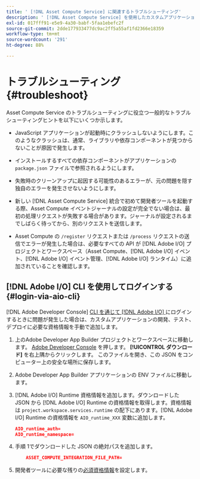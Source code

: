 ```yaml
---
title: ' [!DNL Asset Compute Service] に関連するトラブルシューティング'
description: ' [!DNL Asset Compute Service] を使用したカスタムアプリケーションのトラブルシューティングとデバッグ。'
exl-id: 017fff91-e5e9-4a30-babf-5faa1ebefc2f
source-git-commit: 2dde177933477dc9ac2ff5a55af1fd2366e18359
workflow-type: tm+mt
source-wordcount: '291'
ht-degree: 88%

---
```


# トラブルシューティング {#troubleshoot}

Asset Compute Service のトラブルシューティングに役立つ一般的なトラブルシューティングヒントを以下にいくつか示します。

* JavaScript アプリケーションが起動時にクラッシュしないようにします。このようなクラッシュは、通常、ライブラリや依存コンポーネントが見つからないことが原因で発生します。
* インストールするすべての依存コンポーネントがアプリケーションの `package.json` ファイルで参照されるようにします。
* 失敗時のクリーンアップに起因する可能性のあるエラーが、元の問題を隠す独自のエラーを発生させないようにします。

* 新しい [!DNL Asset Compute Service] 統合で初めて開発者ツールを起動する際、Asset Compute イベントジャーナルの設定が完全でない場合は、最初の処理リクエストが失敗する場合があります。ジャーナルが設定されるまでしばらく待ってから、別のリクエストを送信します。
* Asset Compute の `/register` リクエストまたは `/process` リクエストの送信でエラーが発生した場合は、必要なすべての API が [!DNL Adobe I/O] プロジェクトとワークスペース（Asset Compute、[!DNL Adobe I/O] イベント、[!DNL Adobe I/O] イベント管理、[!DNL Adobe I/O] ランタイム）に追加されていることを確認します。

## [!DNL Adobe I/O] CLI を使用してログインする  {#login-via-aio-cli}

[!DNL Adobe Developer Console] [CLI を通じて [!DNL Adobe I/O] ](https://developer.adobe.com/app-builder/docs/getting_started/first_app/#3-signing-in-from-cli) にログインするときに問題が発生した場合は、カスタムアプリケーションの開発、テスト、デプロイに必要な資格情報を手動で追加します。

1. 上のAdobe Developer App Builder プロジェクトとワークスペースに移動します。 [Adobe Developer Console](https://console.adobe.io/) を押します。 **[!UICONTROL ダウンロード]** を右上隅からクリックします。 このファイルを開き、この JSON をコンピューター上の安全な場所に保存します。

1. Adobe Developer App Builder アプリケーションの ENV ファイルに移動します。

1. [!DNL Adobe I/O] Runtime 資格情報を追加します。ダウンロードした JSON から [!DNL Adobe I/O] Runtime の資格情報を取得します。資格情報は `project.workspace.services.runtime` の配下にあります。[!DNL Adobe I/O] Runtime の資格情報を `AIO_runtime_XXX` 変数に追加します。

   ```json
   AIO_runtime_auth=
   AIO_runtime_namespace=
   ```

1. 手順 1でダウンロードした JSON の絶対パスを追加します。

   ```json
       ASSET_COMPUTE_INTEGRATION_FILE_PATH=
   ```

1. 開発者ツールに必要な残りの[必須資格情報](develop-custom-application.md)を設定します。

<!-- TBD for later:
Add any best practices for developers in this section:
* Any items to take care of when creating projects.
* Any naming conventions, reserved keywords, etc.?
* Any terms that can become a source of confusion later based on our OOTB naming.

* If required, add limitations for custom applications and spin those off as best practices.
* Do NOT borrow any content from https://git.corp.adobe.com/nui/nui/blob/master/doc/worker_api.md. It is outdated and irrelevant for 3rd party custom applications.
-->

